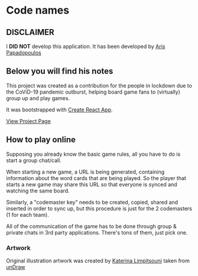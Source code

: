 # Code names

## DISCLAIMER
I **DID NOT** develop this application. It has been developed by [Aris Papadopoulos](https://github.com/aris-papadopoulos/codenames)


## Below you will find his notes


This project was created as a contribution for the people in lockdown due to the CoViD-19 pandemic
outburst, helping board game fans to (virtually) group up and play games.

It was bootstrapped with [Create React App](https://github.com/facebook/create-react-app).

[View Project Page](https://leonmarios.github.io/codename/)

## How to play online

Supposing you already know the basic game rules, all you have to do is start a group chat/call.

When starting a new game, a URL is being generated, containing information about the word cards that are being played. So the player that starts a new game may share this URL so that everyone is synced and watching the same board. 

Similarly, a "codemaster key" needs to be created, copied, shared and inserted in order to sync up, but this procedure is just for the 2 codemasters (1 for each team).

All of the communication of the game has to be done through group & private chats in 3rd party applications. There's tons of them, just pick one.

### Artwork

Original illustration artwork was created by [Katerina Limpitsouni](https://twitter.com/ninalimpi)
taken from [unDraw](https://undraw.co/)
